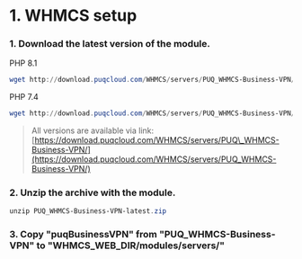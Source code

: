 # 1. WHMCS setup

### 1. Download the latest version of the module.

PHP 8.1

```Powershell
wget http://download.puqcloud.com/WHMCS/servers/PUQ_WHMCS-Business-VPN/PUQ_WHMCS-Business-VPN-latest.zip
```

PHP 7.4

```Powershell
wget http://download.puqcloud.com/WHMCS/servers/PUQ_WHMCS-Business-VPN/php74/PUQ_WHMCS-Business-VPN-latest.zip
```

>All versions are available via link: [https://download.puqcloud.com/WHMCS/servers/PUQ\_WHMCS-Business-VPN/](https://download.puqcloud.com/WHMCS/servers/PUQ_WHMCS-Business-VPN/)

#####  

### 2. Unzip the archive with the module.

```Powershell
unzip PUQ_WHMCS-Business-VPN-latest.zip
```

#####  

### 3. Copy "puqBusinessVPN" from "PUQ\_WHMCS-Business-VPN" to "WHMCS\_WEB\_DIR/modules/servers/"
